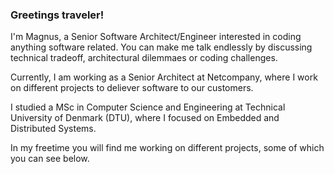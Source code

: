 ### Greetings traveler!

I'm Magnus, a Senior Software Architect/Engineer interested in coding anything software related. You can make me talk endlessly by discussing technical tradeoff, architectural dilemmaes or coding challenges.

Currently, I am working as a Senior Architect at Netcompany, where I work on different projects to deliever software to our customers.

I studied a MSc in Computer Science and Engineering at Technical University of Denmark (DTU), where I focused on Embedded and Distributed Systems.

In my freetime you will find me working on different projects, some of which you can see below.
